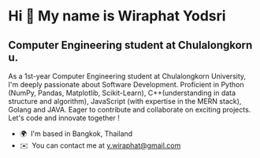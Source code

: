 Hi 👋 My name is Wiraphat Yodsri
================================

Computer Engineering student at Chulalongkorn u.
------------------------------------------------

As a 1st-year Computer Engineering student at Chulalongkorn University, I'm deeply passionate about Software Development. Proficient in Python (NumPy, Pandas, Matplotlib, Scikit-Learn), C++(understanding in data structure and algorithm), JavaScript (with expertise in the MERN stack), Golang and JAVA. Eager to contribute and collaborate on exciting projects. Let's code and innovate together !

*   🌍  I'm based in Bangkok, Thailand
*   ✉️  You can contact me at [y.wiraphat@gmail.com](mailto:y.wiraphat@gmail.com)
